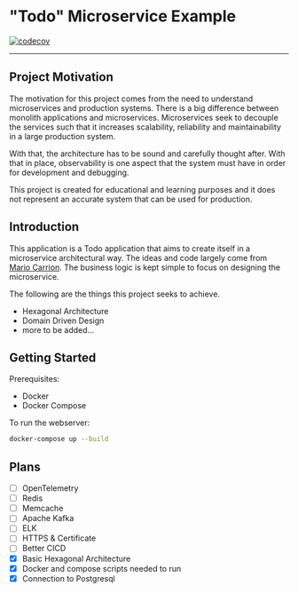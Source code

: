 # "Todo" Microservice Example

[![codecov](https://codecov.io/gh/terrytay/godo/branch/main/graph/badge.svg?token=DIB9PG9PUL)](https://codecov.io/gh/terrytay/godo)

---

## Project Motivation

The motivation for this project comes from the need to understand microservices and production systems. There is a big difference between monolith applications and microservices. Microservices seek to decouple the services such that it increases scalability, reliability and maintainability in a large production system.

With that, the architecture has to be sound and carefully thought after. With that in place, observability is one aspect that the system must have in order for development and debugging.

This project is created for educational and learning purposes and it does not represent an accurate system that can be used for production.

## Introduction

This application is a Todo application that aims to create itself in a microservice architectural way. The ideas and code largely come from [Mario Carrion](https://mariocarrion.com). The business logic is kept simple to focus on designing the microservice.

The following are the things this project seeks to achieve.

- Hexagonal Architecture
- Domain Driven Design
- more to be added...

## Getting Started

Prerequisites:

- Docker
- Docker Compose

To run the webserver:

```sh
docker-compose up --build
```

## Plans

- [ ] OpenTelemetry
- [ ] Redis
- [ ] Memcache
- [ ] Apache Kafka
- [ ] ELK
- [ ] HTTPS & Certificate
- [ ] Better CICD
- [x] Basic Hexagonal Architecture
- [x] Docker and compose scripts needed to run
- [x] Connection to Postgresql
